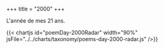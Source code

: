 +++
title = "2000"
+++

L'année de mes 21 ans.

{{< chartjs id="poemDay-2000Radar" width="90%" jsFile="../../charts/taxonomy/poems-day-2000-radar.js" />}}